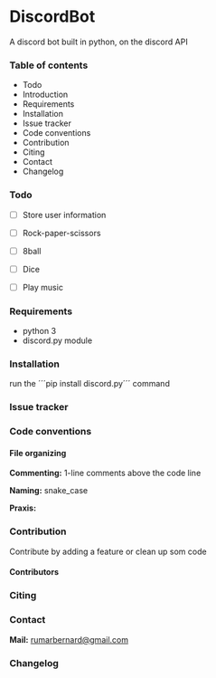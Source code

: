 # DiscordBot
A discord bot built in python, on the discord API

### Table of contents
* Todo
* Introduction
* Requirements
* Installation
* Issue tracker
* Code conventions
* Contribution
* Citing
* Contact
* Changelog


### Todo
- [ ] Store user information
- [ ] Rock-paper-scissors
- [ ] 8ball
- [ ] Dice
- [ ] Play music


### Requirements
- python 3
- discord.py module

### Installation
run the ´´´pip install discord.py´´´ command

### Issue tracker


### Code conventions
#### File organizing

**Commenting:**  1-line comments above the code line

**Naming:**  snake_case

**Praxis:**


### Contribution
Contribute by adding a feature or clean up som code

#### Contributors


### Citing


### Contact
**Mail:**  rumarbernard@gmail.com

### Changelog
